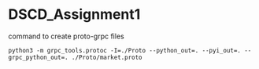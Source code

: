 # DSCD_Assignment1


command to create proto-grpc files
```
python3 -m grpc_tools.protoc -I=./Proto --python_out=. --pyi_out=. --grpc_python_out=. ./Proto/market.proto
```